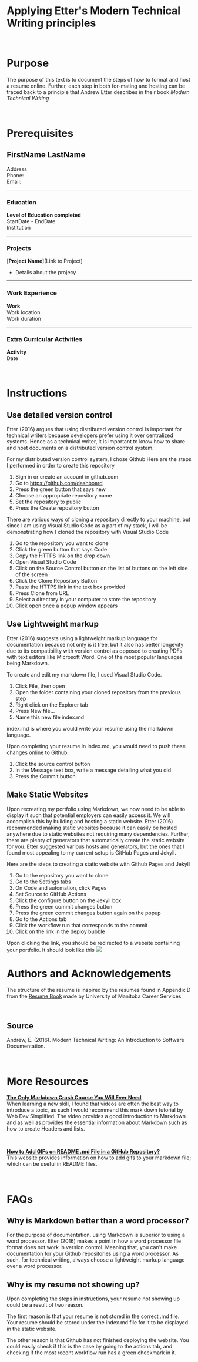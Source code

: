 # Applying Etter's Modern Technical Writing principles

<br />

# Purpose
The purpose of this text is to document the steps of how to format and host a resume online. Further, each step in both for-mating and hosting can be traced back to a principle that Andrew Etter describes in their book *Modern Technical Writing* 

<br />

# Prerequisites
## FirstName LastName
Address \
Phone: \
Email:

---

### Education
**Level of Education completed** \
StartDate - EndDate \
Institution

---

### Projects
[**Project Name**](Link to Project)
* Details about the projecy

---

### Work Experience
**Work** \
Work location \
Work duration


---

### Extra Curricular Activities
**Activity** \
Date

<br />

# Instructions
## Use detailed version control
Etter (2016) argues that using distributed version control is important for technical writers because developers prefer using it over centralized systems. Hence as a technical writer, it is important to know how to share and host documents on a distributed version control system.

For my distributed version control system, I chose Github Here are the steps I performed in order to create this repository
1. Sign in or create an account in github.com
2. Go to https://github.com/dashboard
3. Press the green button that says new
4. Choose an appropriate repository name
5. Set the repository to public
6. Press the Create repository button

There are various ways of cloning a repository directly to your machine, but since I am using Visual Studio Code as a part of my stack, I will be demonstrating how I cloned the repository with Visual Studio Code
1. Go to the repository you want to clone
2. Click the green button that says Code
3. Copy the HTTPS link on the drop down
4. Open Visual Studio Code
5. Click on the Source Control button on the list of buttons on the left side of the screen
6. Click the Clone Repository Button
7. Paste the HTTPS link in the text box provided
8. Press Clone from URL
9. Select a directory in your computer to store the repository
10. Click open once a popup window appears

## Use Lightweight markup

Etter (2016) suggests using a lightweight markup language for documentation because not only is it free, but it also has better longevity due to its compatibility with version control as opposed to creating PDFs with text editors like Microsoft Word. One of the most popular languages being Markdown.

To create and edit my markdown file, I used Visual Studio Code. 
1. Click File, then open
2. Open the folder containing your cloned repository from the previous step
3. Right click on the Explorer tab
4. Press New file...
5. Name this new file index.md

index.md is where you would write your resume using the markdown language.

Upon completing your resume in index.md, you would need to push these changes online to Github.
1. Click the source control button
2. In the Message text box, write a message detailing what you did
3. Press the Commit button
   
## Make Static Websites

Upon recreating my portfolio using Markdown, we now need to be able to display it such that potential employers can easily access it. We will accomplish this by building and hosting a static website. Etter (2016) recommended making static websites because it can easily be hosted anywhere due to static websites not requiring many dependencies. Further, there are plenty of generators that automatically create the static website for you. Etter suggested various hosts and generators, but the ones that I found most appealing to my current setup is GitHub Pages and Jekyll.

Here are the steps to creating a static website with Github Pages and Jekyll
1. Go to the repository you want to clone
2. Go to the Settings tabs
3. On Code and automation, click Pages
4. Set Source to GitHub Actions
5. Click the configure button on the Jekyll box
6. Press the green commit changes button
7. Press the green commit changes button again on the popup
8. Go to the Actions tab
9. Click the workflow run that corresponds to the commit
10.  Click on the link in the deploy bubble

Upon clicking the link, you should be redirected to a website containing your portfolio. It should look like this
![](https://github.com/BenedictAg/3040-A2/blob/main/demo.gif)


# Authors and Acknowledgements
The structure of the resume is inspired by the resumes found in Appendix D from the [Resume Book](https://www.umanitoba.ca/career-services/sites/career-services/files/2021-05/Online_Resume_Book.pdf) made by University of Manitoba Career Services

<br />

## Source
Andrew, E. (2016). Modern Technical Writing: An Introduction to Software Documentation. 

<br />

# More Resources
[**The Only Markdown Crash Course You Will Ever Need**](https://www.youtube.com/watch?v=_PPWWRV6gbA) \
When learning a new skill, I found that videos are often the best way to introduce a topic, as such I would recommend this  mark down tutorial by Web Dev Simplified. The video provides a good introduction to Markdown and as well as provides the essential information about Markdown such as how to create Headers and lists. 

<br />

[**How to Add GIFs on README .md File in a GitHub Repository?**](https://www.geeksforgeeks.org/how-to-add-gifs-on-readme-md-file-in-a-github-repository/) \
This website provides information on how to add gifs to your markdown file; which can be useful in README files.

<br />

# FAQs
## Why is Markdown better than a word processor?
For the purpose of documentation, using Markdown is superior to using a word processor. Etter (2016) makes a point in how a word processor file format does not work in version control. Meaning that, you can't make documentation for your Github repositories using a word processor. As such, for technical writing, always choose a lightweight markup language over a word processor.

## Why is my resume not showing up?
Upon completing the steps in instructions, your resume not showing up could be a result of two reason.

The first reason is that your resume is not stored in the correct .md file. Your resume should be stored under the index.md file for it to be displayed in the static website.

The other reason is that Github has not finished deploying the website. You could easily check if this is the case by going to the actions tab, and checking if the most recent workflow run has a green checkmark in it.